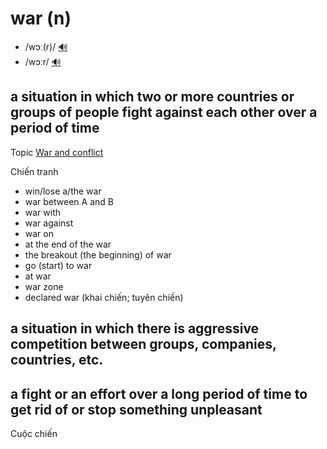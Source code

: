 # war (n)

- /wɔː(r)/ [🔊](https://www.oxfordlearnersdictionaries.com/media/english/uk_pron/w/war/war__/war__gb_1.mp3)
- /wɔːr/ [🔊](https://www.oxfordlearnersdictionaries.com/media/english/us_pron/w/war/war__/war__us_1.mp3)

## a situation in which two or more countries or groups of people fight against each other over a period of time

Topic [War and conflict](../topics/war-and-conflict.md#war--conflict)

Chiến tranh

- win/lose a/the war
- war between A and B
- war with
- war against
- war on
- at the end of the war
- the breakout (the beginning) of war
- go (start) to war
- at war
- war zone
- declared war (khai chiến; tuyên chiến)

## a situation in which there is aggressive competition between groups, companies, countries, etc.



## a fight or an effort over a long period of time to get rid of or stop something unpleasant

Cuộc chiến